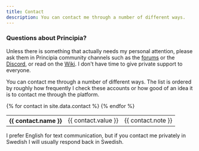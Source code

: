 ```yaml
---
title: Contact
description: You can contact me through a number of different ways.
---
```


<div class="box">
	<h3>Questions about Principia?</h3>
	<p>Unless there is something that actually needs my personal attention, please ask them in Principia community channels such as the <a href="https://principia-web.se/forum/">forums</a> or the <a href="https://principia-web.se/discord">Discord</a>, or read on the <a href="https://principia-web.se/wiki/">Wiki</a>. I don't have time to give private support to everyone.</p>
</div>

You can contact me through a number of different ways. The list is ordered by roughly how frequently I check these accounts or how good of an idea it is to contact me through the platform.

<table>
	{% for contact in site.data.contact %}
		<tr>
			<th>{{ contact.name }}</th>
			<td id="{{ contact.id }}">{{ contact.value }}</td>
			<td>{{ contact.note }}</td>
		</tr>
	{% endfor %}
</table>

I prefer English for text communication, but if you contact me privately in Swedish I will usually respond back in Swedish.

<script>
document.getElementById('email').innerHTML = atob('PGEgaHJlZj0ibWFpbHRvOnJvbGxlcm96eGFAdm94ZWxtYW5pcC5zZSI+cm9sbGVyb3p4YUB2b3hlbG1hbmlwLnNlPC9hPg==');
document.getElementById('xmpp').innerHTML = atob('cm9sbGVyb3p4YUB2b3hlbG1hbmlwLnNlCg==');
</script>
